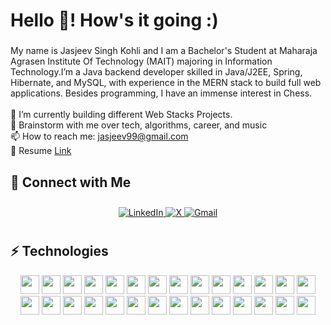 <h1 align="left">Hello 👋! How's it going :)</h1>

###

<!--<br clear="both">

 <img align="right" height="250" src="https://avatars.githubusercontent.com/u/110547728?v=4"  />-->

###

<p align="left">My name is Jasjeev Singh Kohli and I am a Bachelor's Student at Maharaja Agrasen Institute Of Technology (MAIT) majoring in Information Technology.I’m a Java backend developer skilled in Java/J2EE, Spring, Hibernate, and MySQL, with experience in the MERN stack to build full web applications. Besides programming, I have an immense interest in Chess.<br><br>🔭 I’m currently building different Web Stacks Projects.<br>💬 Brainstorm with me over tech, algorithms, career, and music<br>📫 How to reach me: <a href="mailto:jasjeev99@gmail.com" target="_blank">jasjeev99@gmail.com</a>
<br>📝 Resume <a href="https://rusty-sj.github.io/media" target="_blank">Link</a>
</p>


## 🔗 Connect with Me
<div align="center" style="padding: 10px;">
  <a href="https://www.linkedin.com/in/jskkk013" target="_blank" rel="noopener noreferrer">
    <img src="https://img.shields.io/badge/LinkedIn-Jasjeev%20Singh%20Kohli-red?style=for-the-badge&logo=linkedin&logoColor=white" alt="LinkedIn"/>
  </a>
  <a href="https://x.com/jskkk_013" target="_blank" rel="noopener noreferrer">
    <img src="https://img.shields.io/badge/Twitter-@jskkk_013-1DA1F2?style=for-the-badge&logo=x&logoColor=white" alt="X"/>
  </a>
  <a href="mailto:jasjeev99@gmail.com" target="_blank" rel="noopener noreferrer">
    <img src="https://img.shields.io/badge/Gmail-jasjeev99@gmail.com-D14836?style=for-the-badge&logo=gmail&logoColor=white" alt="Gmail"/>
  </a>
</div>


## ⚡ Technologies
<p align="center">
  <img src="https://img.shields.io/badge/JavaScript-F7DF1E?style=for-the-badge&logo=javascript&logoColor=black" height="30"/>
 <img src="https://img.shields.io/badge/Springboot-389343?style=for-the-badge&logo=Springboot&logoColor=white" height="30"/>
  <img src="https://img.shields.io/badge/Node.js-339933?style=for-the-badge&logo=Node.js&logoColor=white" height="30"/>
  <img src="https://img.shields.io/badge/Python-3776AB?style=for-the-badge&logo=python&logoColor=white" height="30"/>
  <img src="https://img.shields.io/badge/React-61DAFB?style=for-the-badge&logo=react&logoColor=black" height="30"/>
  <img src="https://img.shields.io/badge/Java-ED8B00?style=for-the-badge&logo=java&logoColor=white" height="30"/>
  <img src="https://img.shields.io/badge/C++-00599C?style=for-the-badge&logo=c%2B%2B&logoColor=white" height="30"/>
  <img src="https://img.shields.io/badge/HTML5-E34F26?style=for-the-badge&logo=html5&logoColor=white" height="30"/>
  <img src="https://img.shields.io/badge/CSS3-1572B6?style=for-the-badge&logo=css3&logoColor=white" height="30"/>
  <img src="https://img.shields.io/badge/Bootstrap-7952B3?style=for-the-badge&logo=bootstrap&logoColor=white" height="30"/>
  <img src="https://img.shields.io/badge/TypeScript-3178C6?style=for-the-badge&logo=typescript&logoColor=white" height="30"/>
  <img src="https://img.shields.io/badge/MongoDB-47A248?style=for-the-badge&logo=mongodb&logoColor=white" height="30"/>
  <img src="https://img.shields.io/badge/Redis-DC382D?style=for-the-badge&logo=redis&logoColor=white" height="30"/>
  <img src="https://img.shields.io/badge/Elasticsearch-005571?style=for-the-badge&logo=elasticsearch&logoColor=white" height="30"/>
  <img src="https://img.shields.io/badge/GraphQL-E10098?style=for-the-badge&logo=graphql&logoColor=white" height="30"/>
  <img src="https://img.shields.io/badge/Apollo_GraphQL-311C87?style=for-the-badge&logo=apollo-graphql&logoColor=white" height="30"/>
  <img src="https://img.shields.io/badge/PostgreSQL-4169E1?style=for-the-badge&logo=postgresql&logoColor=white" height="30"/>
  <img src="https://img.shields.io/badge/MySQL-4479A1?style=for-the-badge&logo=mysql&logoColor=white" height="30"/>
  <img src="https://img.shields.io/badge/Heroku-430098?style=for-the-badge&logo=heroku&logoColor=white" height="30"/>
  <img src="https://img.shields.io/badge/Docker-2496ED?style=for-the-badge&logo=docker&logoColor=white" height="30"/>
  <img src="https://img.shields.io/badge/DigitalOcean-0080FF?style=for-the-badge&logo=digitalocean&logoColor=white" height="30"/>
  <img src="https://img.shields.io/badge/AWS-232F3E?style=for-the-badge&logo=amazon-aws&logoColor=white" height="30"/>
  <img src="https://img.shields.io/badge/Azure-0078D4?style=for-the-badge&logo=microsoft-azure&logoColor=white" height="30"/>
  <img src="https://img.shields.io/badge/Google_Cloud-4285F4?style=for-the-badge&logo=google-cloud&logoColor=white" height="30"/>
  <img src="https://img.shields.io/badge/Git-F05032?style=for-the-badge&logo=git&logoColor=white" height="30"/>
  <img src="https://img.shields.io/badge/GitHub-181717?style=for-the-badge&logo=github&logoColor=white" height="30"/>
  <img src="https://img.shields.io/badge/GitLab-FC6D26?style=for-the-badge&logo=gitlab&logoColor=white" height="30"/>
  <img src="https://img.shields.io/badge/Bitbucket-0052CC?style=for-the-badge&logo=bitbucket&logoColor=white" height="30"/>
</p>

<!--
## Projects
<a href="https://github.com/KasRoudra/github-stats-card" alt="github-stats-card"><img src="https://kasroudra-stats-card.onrender.com/repo?user=jasjeev013&repo=Neuroquery-Chroma-RAG&theme=monokai&layout=compact"/></a>
<a href="https://github.com/KasRoudra/github-stats-card" alt="github-stats-card"><img src="https://kasroudra-stats-card.onrender.com/repo?user=jasjeev013&repo=Geo-Mineral-Insight-RasterSim&theme=aura_dark&layout=compact"/></a>
<picture>
  <source media="(prefers-color-scheme: dark)" srcset="https://raw.githubusercontent.com/jasjeev013/jasjeev013/output/pacman-contribution-graph-dark.svg">
  <source media="(prefers-color-scheme: light)" srcset="https://raw.githubusercontent.com/jasjeev013/jasjeev013/output/pacman-contribution-graph.svg">
  <img alt="pacman contribution graph" src="https://raw.githubusercontent.com/jasjeev013/jasjeev013/output/pacman-contribution-graph.svg">
</picture>


<div align="center">
  <img src="https://github-readme-stats.vercel.app/api?username=jasjeev013&hide_title=false&hide_rank=false&show_icons=true&include_all_commits=true&count_private=true&disable_animations=false&theme=dracula&locale=en&hide_border=false&order=1" height="150" alt="stats graph"  />
  <img src="https://github-readme-stats.vercel.app/api/top-langs?username=jasjeev013&locale=en&hide_title=false&layout=compact&card_width=320&langs_count=5&theme=dracula&hide_border=false&order=2" height="150" alt="languages graph"  />
  <img src="https://github-profile-trophy.vercel.app?username=jasjeev013&theme=dracula&column=-1&row=1&margin-w=8&margin-h=8&no-bg=false&no-frame=false&order=4" height="150" alt="trophy graph"  />
  <img src="https://github-readme-activity-graph.vercel.app/graph?username=jasjeev013&radius=16&theme=react&area=true&order=5" height="300" alt="activity-graph graph"  />
</div>-->

###
